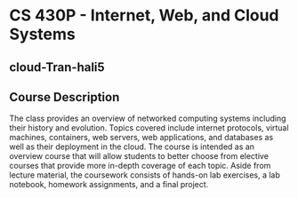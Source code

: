 # CS 430P - Internet, Web, and Cloud Systems

## cloud-Tran-hali5

## Course Description
The class provides an overview of networked computing systems including their history and evolution. Topics covered include internet protocols, virtual machines, containers, web servers, web applications, and databases as well as their deployment in the cloud. The course is intended as an overview course that will allow students to better choose from elective courses that provide more in-depth coverage of each topic. Aside from lecture material, the coursework consists of hands-on lab exercises, a lab notebook, homework assignments, and a final project.


